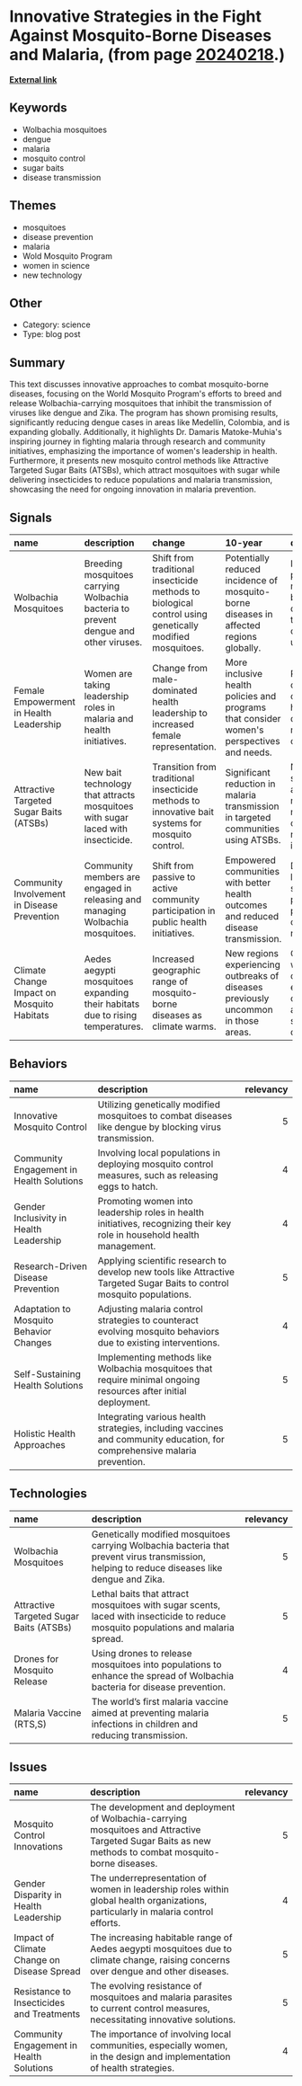 # __Innovative Strategies in the Fight Against Mosquito-Borne Diseases and Malaria__, (from page [20240218](https://kghosh.substack.com/p/20240218).)

__[External link](https://www.gatesnotes.com/Mosquito-Week-2022?WT.mc_id=20220815100000_Mosquito-Week-2022_BG-EM_&WT.tsrc=BGEM&utm_source=substack&utm_medium=email)__



## Keywords

* Wolbachia mosquitoes
* dengue
* malaria
* mosquito control
* sugar baits
* disease transmission

## Themes

* mosquitoes
* disease prevention
* malaria
* Wold Mosquito Program
* women in science
* new technology

## Other

* Category: science
* Type: blog post

## Summary

This text discusses innovative approaches to combat mosquito-borne diseases, focusing on the World Mosquito Program's efforts to breed and release Wolbachia-carrying mosquitoes that inhibit the transmission of viruses like dengue and Zika. The program has shown promising results, significantly reducing dengue cases in areas like Medellín, Colombia, and is expanding globally. Additionally, it highlights Dr. Damaris Matoke-Muhia's inspiring journey in fighting malaria through research and community initiatives, emphasizing the importance of women's leadership in health. Furthermore, it presents new mosquito control methods like Attractive Targeted Sugar Baits (ATSBs), which attract mosquitoes with sugar while delivering insecticides to reduce populations and malaria transmission, showcasing the need for ongoing innovation in malaria prevention.

## Signals

| name                                        | description                                                                          | change                                                                                                  | 10-year                                                                                   | driving-force                                                                            |   relevancy |
|:--------------------------------------------|:-------------------------------------------------------------------------------------|:--------------------------------------------------------------------------------------------------------|:------------------------------------------------------------------------------------------|:-----------------------------------------------------------------------------------------|------------:|
| Wolbachia Mosquitoes                        | Breeding mosquitoes carrying Wolbachia bacteria to prevent dengue and other viruses. | Shift from traditional insecticide methods to biological control using genetically modified mosquitoes. | Potentially reduced incidence of mosquito-borne diseases in affected regions globally.    | Increasing prevalence of mosquito-borne diseases due to climate change and urbanization. |           5 |
| Female Empowerment in Health Leadership     | Women are taking leadership roles in malaria and health initiatives.                 | Change from male-dominated health leadership to increased female representation.                        | More inclusive health policies and programs that consider women's perspectives and needs. | Recognition of women's crucial role in healthcare delivery and malaria control.          |           4 |
| Attractive Targeted Sugar Baits (ATSBs)     | New bait technology that attracts mosquitoes with sugar laced with insecticide.      | Transition from traditional insecticide methods to innovative bait systems for mosquito control.        | Significant reduction in malaria transmission in targeted communities using ATSBs.        | Need for sustainable and effective methods of mosquito control due to resistance issues. |           4 |
| Community Involvement in Disease Prevention | Community members are engaged in releasing and managing Wolbachia mosquitoes.        | Shift from passive to active community participation in public health initiatives.                      | Empowered communities with better health outcomes and reduced disease transmission.       | Desire for local solutions to public health problems and community resilience.           |           4 |
| Climate Change Impact on Mosquito Habitats  | Aedes aegypti mosquitoes expanding their habitats due to rising temperatures.        | Increased geographic range of mosquito-borne diseases as climate warms.                                 | New regions experiencing outbreaks of diseases previously uncommon in those areas.        | Global warming and changing environmental conditions altering species distribution.      |           5 |

## Behaviors

| name                                     | description                                                                                                              |   relevancy |
|:-----------------------------------------|:-------------------------------------------------------------------------------------------------------------------------|------------:|
| Innovative Mosquito Control              | Utilizing genetically modified mosquitoes to combat diseases like dengue by blocking virus transmission.                 |           5 |
| Community Engagement in Health Solutions | Involving local populations in deploying mosquito control measures, such as releasing eggs to hatch.                     |           4 |
| Gender Inclusivity in Health Leadership  | Promoting women into leadership roles in health initiatives, recognizing their key role in household health management.  |           4 |
| Research-Driven Disease Prevention       | Applying scientific research to develop new tools like Attractive Targeted Sugar Baits to control mosquito populations.  |           5 |
| Adaptation to Mosquito Behavior Changes  | Adjusting malaria control strategies to counteract evolving mosquito behaviors due to existing interventions.            |           4 |
| Self-Sustaining Health Solutions         | Implementing methods like Wolbachia mosquitoes that require minimal ongoing resources after initial deployment.          |           5 |
| Holistic Health Approaches               | Integrating various health strategies, including vaccines and community education, for comprehensive malaria prevention. |           5 |

## Technologies

| name                                    | description                                                                                                                                   |   relevancy |
|:----------------------------------------|:----------------------------------------------------------------------------------------------------------------------------------------------|------------:|
| Wolbachia Mosquitoes                    | Genetically modified mosquitoes carrying Wolbachia bacteria that prevent virus transmission, helping to reduce diseases like dengue and Zika. |           5 |
| Attractive Targeted Sugar Baits (ATSBs) | Lethal baits that attract mosquitoes with sugar scents, laced with insecticide to reduce mosquito populations and malaria spread.             |           5 |
| Drones for Mosquito Release             | Using drones to release mosquitoes into populations to enhance the spread of Wolbachia bacteria for disease prevention.                       |           4 |
| Malaria Vaccine (RTS,S)                 | The world’s first malaria vaccine aimed at preventing malaria infections in children and reducing transmission.                               |           5 |

## Issues

| name                                       | description                                                                                                                                           |   relevancy |
|:-------------------------------------------|:------------------------------------------------------------------------------------------------------------------------------------------------------|------------:|
| Mosquito Control Innovations               | The development and deployment of Wolbachia-carrying mosquitoes and Attractive Targeted Sugar Baits as new methods to combat mosquito-borne diseases. |           5 |
| Gender Disparity in Health Leadership      | The underrepresentation of women in leadership roles within global health organizations, particularly in malaria control efforts.                     |           4 |
| Impact of Climate Change on Disease Spread | The increasing habitable range of Aedes aegypti mosquitoes due to climate change, raising concerns over dengue and other diseases.                    |           5 |
| Resistance to Insecticides and Treatments  | The evolving resistance of mosquitoes and malaria parasites to current control measures, necessitating innovative solutions.                          |           5 |
| Community Engagement in Health Solutions   | The importance of involving local communities, especially women, in the design and implementation of health strategies.                               |           4 |